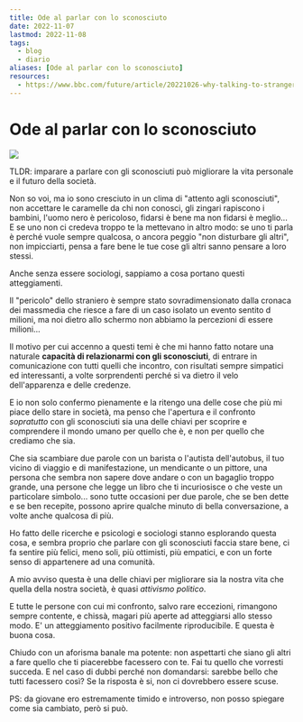 ```yaml
---
title: Ode al parlar con lo sconosciuto
date: 2022-11-07
lastmod: 2022-11-08
tags:
  - blog
  - diario
aliases: [Ode al parlar con lo sconosciuto]
resources: 
  - https://www.bbc.com/future/article/20221026-why-talking-to-strangers-can-make-us-happier
---
```

# Ode al parlar con lo sconosciuto

![](../../assets/blog/talk_2_strangers.webp)

TLDR: imparare a parlare con gli sconosciuti può migliorare la vita personale e il futuro della società.

Non so voi, ma io sono cresciuto in un clima di "attento agli sconosciuti", non accettare le caramelle da chi non conosci, gli zingari rapiscono i bambini, l'uomo nero è pericoloso, fidarsi è bene ma non fidarsi è meglio...
E se uno non ci credeva troppo te la mettevano in altro modo: se uno ti parla è perché vuole sempre qualcosa, o ancora peggio "non disturbare gli altri", non impicciarti, pensa a fare bene le tue cose gli altri sanno pensare a loro stessi.

Anche senza essere sociologi, sappiamo a cosa portano questi atteggiamenti.

Il "pericolo" dello straniero è sempre stato sovradimensionato dalla cronaca dei massmedia che riesce a fare di un caso isolato un evento sentito d milioni, ma noi dietro allo schermo non abbiamo la percezioni di essere milioni...

Il motivo per cui accenno a questi temi è che mi hanno fatto notare una naturale **capacità di relazionarmi con gli sconosciuti**, di entrare in comunicazione con tutti quelli che incontro, con risultati sempre simpatici ed interessanti, a volte sorprendenti perché si va dietro il velo dell'apparenza e delle credenze.

E io non solo confermo pienamente e la ritengo una delle cose che più mi piace dello stare in società, ma penso che l'apertura e il confronto _sopratutto_ con gli sconosciuti sia una delle chiavi per scoprire e comprendere il mondo umano per quello che è, e non per quello che crediamo che sia.

Che sia scambiare due parole con un barista o l'autista dell'autobus, il tuo vicino di viaggio e di manifestazione, un mendicante o un pittore, una persona che sembra non sapere dove andare o con un bagaglio troppo grande, una persone che legge un libro che ti incuriosisce o che veste un particolare simbolo... sono tutte occasioni per due parole, che se ben dette e se ben recepite, possono aprire qualche minuto di bella conversazione, a volte anche qualcosa di più.

Ho fatto delle ricerche e psicologi e sociologi stanno esplorando questa cosa, e sembra proprio che parlare con gli sconosciuti faccia stare bene, ci fa sentire più felici, meno soli, più ottimisti, più empatici, e con un forte senso di appartenere ad una comunità.

A mio avviso questa è una delle chiavi per migliorare sia la nostra vita che quella della nostra società, è quasi _attivismo politico_.

E tutte le persone con cui mi confronto, salvo rare eccezioni, rimangono sempre contente, e chissà, magari più aperte ad atteggiarsi allo stesso modo. E' un atteggiamento positivo facilmente riproducibile. E questa è buona cosa.

Chiudo con un aforisma banale ma potente: non aspettarti che siano gli altri a fare quello che ti piacerebbe facessero con te. Fai tu quello che vorresti succeda.
E nel caso di dubbi perché non domandarsi: sarebbe bello che tutti facessero così?
Se la risposta è si, non ci dovrebbero essere scuse.

PS: da giovane ero estremamente timido e introverso, non posso spiegare come sia cambiato, però si può.
